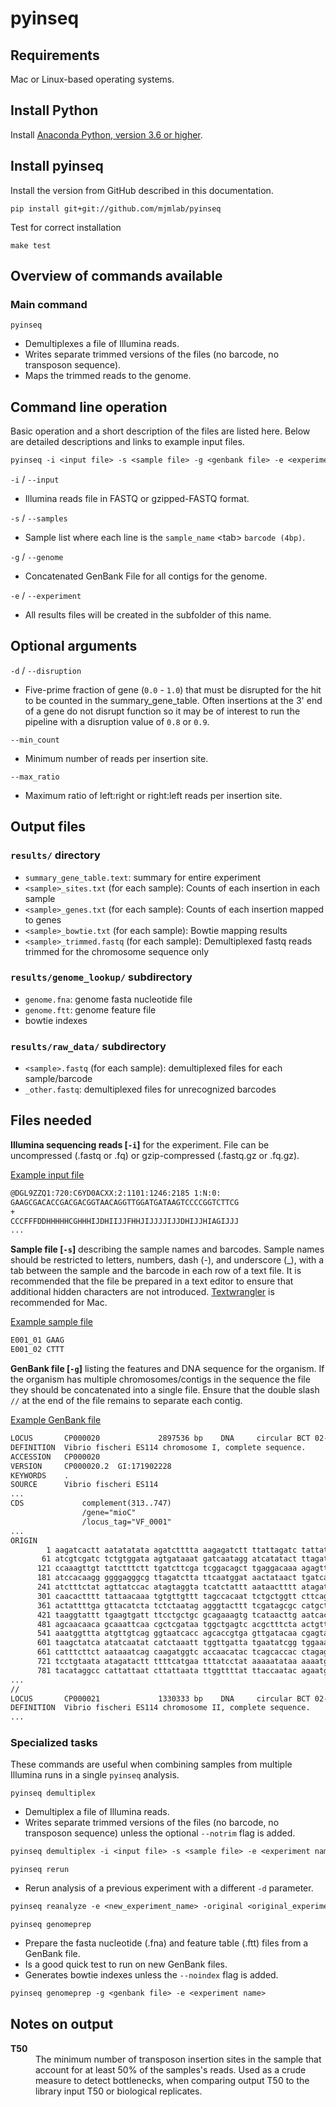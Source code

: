 # pyinseq

## Requirements

Mac or Linux-based operating systems.

## Install Python

Install [Anaconda Python, version 3.6 or higher](https://www.anaconda.com/download).

## Install pyinseq

Install the version from GitHub described in this documentation.

```
pip install git+git://github.com/mjmlab/pyinseq
```

Test for correct installation

```
make test
```

## Overview of commands available

### Main command

`pyinseq`

- Demultiplexes a file of Illumina reads.
- Writes separate trimmed versions of the files (no barcode, no transposon sequence).
- Maps the trimmed reads to the genome.

## Command line operation

Basic operation and a short description of the files are listed here. Below are detailed descriptions and links to example input files.

```txt
pyinseq -i <input file> -s <sample file> -g <genbank file> -e <experiment name>
```

`-i` / `--input`

- Illumina reads file in FASTQ or gzipped-FASTQ format.

`-s` / `--samples`

- Sample list where each line is the `sample_name` \<tab\> `barcode (4bp)`.

`-g` / `--genome`

- Concatenated GenBank File for all contigs for the genome.

`-e` / `--experiment`

- All results files will be created in the subfolder of this name.

## Optional arguments

`-d` / `--disruption`

- Five-prime fraction of gene (`0.0` - `1.0`) that must be disrupted for the hit to be counted in the summary_gene_table. Often insertions at the 3' end of a gene do not disrupt function so it may be of interest to run the pipeline with a disruption value of `0.8` or `0.9`.
  
`--min_count`

- Minimum number of reads per insertion site.

`--max_ratio`

- Maximum ratio of left:right or right:left reads per insertion site. 

## Output files

### `results/` directory

- `summary_gene_table.text`: summary for entire experiment
- `<sample>_sites.txt` (for each sample): Counts of each insertion in each sample
- `<sample>_genes.txt` (for each sample): Counts of each insertion mapped to genes
- `<sample>_bowtie.txt` (for each sample): Bowtie mapping results
- `<sample>_trimmed.fastq` (for each sample): Demultiplexed fastq reads trimmed for the chromosome sequence only

### `results/genome_lookup/` subdirectory
- `genome.fna`: genome fasta nucleotide file
- `genome.ftt`: genome feature file
- bowtie indexes

### `results/raw_data/` subdirectory
- `<sample>.fastq` (for each sample): demultiplexed files for each sample/barcode
- `_other.fastq`: demultiplexed files for unrecognized barcodes


## Files needed

**Illumina sequencing reads [`-i`]** for the experiment. File can be uncompressed (.fastq or .fq) or gzip-compressed (.fastq.gz or .fq.gz).

[Example input file](https://github.com/mjmlab/pyinseq/blob/master/pyinseq/tests/data/input/example01.fastq)

```txt
@DGL9ZZQ1:720:C6YD0ACXX:2:1101:1246:2185 1:N:0:
GAAGCGACACCGACGACGGTAACAGGTTGGATGATAAGTCCCCGGTCTTCG
+
CCCFFFDDHHHHHCGHHHIJDHIIJJFHHJIJJJJIJJDHIJJHIAGIJJJ
...
```

**Sample file [`-s`]** describing the sample names and barcodes. Sample names should be restricted to letters, numbers, dash (-), and underscore (_), with a tab between the sample and the barcode in each row of a text file. It is recommended that the file be prepared in a text editor to ensure that additional hidden characters are not introduced. [Textwrangler](http://www.barebones.com/products/TextWrangler/) is recommended for Mac.

[Example sample file](https://github.com/mjmlab/pyinseq/blob/master/pyinseq/tests/data/input/example01.txt)

```txt
E001_01	GAAG
E001_02	CTTT
```

**GenBank file [`-g`]** listing the features and DNA sequence for the organism. If the organism has multiple chromosomes/contigs in the sequence the file they should be concatenated into a single file. Ensure that the double slash `//` at the end of the file remains to separate each contig.

[Example GenBank file](https://github.com/mjmlab/pyinseq/blob/master/pyinseq/tests/data/input/ES114v2.gb)

```txt
LOCUS       CP000020             2897536 bp    DNA     circular BCT 02-APR-2008
DEFINITION  Vibrio fischeri ES114 chromosome I, complete sequence.
ACCESSION   CP000020
VERSION     CP000020.2  GI:171902228
KEYWORDS    .
SOURCE      Vibrio fischeri ES114
...
CDS             complement(313..747)
                /gene="mioC"
                /locus_tag="VF_0001"
...
ORIGIN
        1 aagatcactt aatatatata agatctttta aagagatctt ttattagatc tattatatag
       61 atcgtcgatc tctgtggata agtgataaat gatcaatagg atcatatact ttagatggat
      121 ccaaagttgt tatctttctt tgatcttcga tcggacagct tgaggacaaa agagttagtt
      181 atccacaagg ggggagggcg ttagatctta ttcaatggat aactataact tgatcactgg
      241 atctttctat agttatccac atagtaggta tcatctattt aataactttt atagatcgga
      301 caacactttt tattaacaaa tgtgttgttt tagccacaat tctgctggtt cttcagggat
      361 actattttga gttacatcta tctctaatag agggtacttt tcgatagcgc catgctcttt
      421 taaggtattt tgaagtgatt ttcctgctgc gcagaaagtg tcataacttg aatcaccgat
      481 agcaacaaca gcaaattcaa cgctcgataa tggctgagtc acgctttcta actgttgaat
      541 aaatggttta atgttgtcag ggtaatcacc agcaccgtga gttgatacaa cgagtaacca
      601 taagctatca atatcaatat catctaaatt tggttgatta tgaatatcgg tggaaaaatc
      661 catttcttct aataaatcag caagatggtc accaacatac tcagcaccac ctagagtgct
      721 tcctgtaata atagatactt ttttcatgaa tttatcctat aaaaatataa aaaatgggcc
      781 tacataggcc cattattaat cttattaata ttggttttat ttaccaatac agaatgaagt
...
//
LOCUS       CP000021             1330333 bp    DNA     circular BCT 02-APR-2008
DEFINITION  Vibrio fischeri ES114 chromosome II, complete sequence.
...
```

### Specialized tasks

These commands are useful when combining samples from multiple Illumina runs in a single `pyinseq` analysis.

`pyinseq demultiplex`

- Demultiplex a file of Illumina reads.
- Writes separate trimmed versions of the files (no barcode, no transposon sequence) unless the optional `--notrim` flag is added.

```txt
pyinseq demultiplex -i <input file> -s <sample file> -e <experiment name>
```

`pyinseq rerun`

- Rerun analysis of a previous experiment with a different `-d` parameter.

```txt
pyinseq reanalyze -e <new_experiment_name> -original <original_experiment-name> (optional: -d <0.0-1.0>)
```

`pyinseq genomeprep`

- Prepare the fasta nucleotide (.fna) and feature table (.ftt) files from a GenBank file.
- Is a good quick test to run on new GenBank files.
- Generates bowtie indexes unless the `--noindex` flag is added.

```txt
pyinseq genomeprep -g <genbank file> -e <experiment name>
```

## Notes on output

<dl>
  <dt><strong>T50</strong></dt>
  <dd>The minimum number of transposon insertion sites in the sample that account for at least 50% of the samples's reads. Used as a crude measure to detect bottlenecks, when comparing output T50 to the library input T50 or biological replicates.</dd>
</dl>

